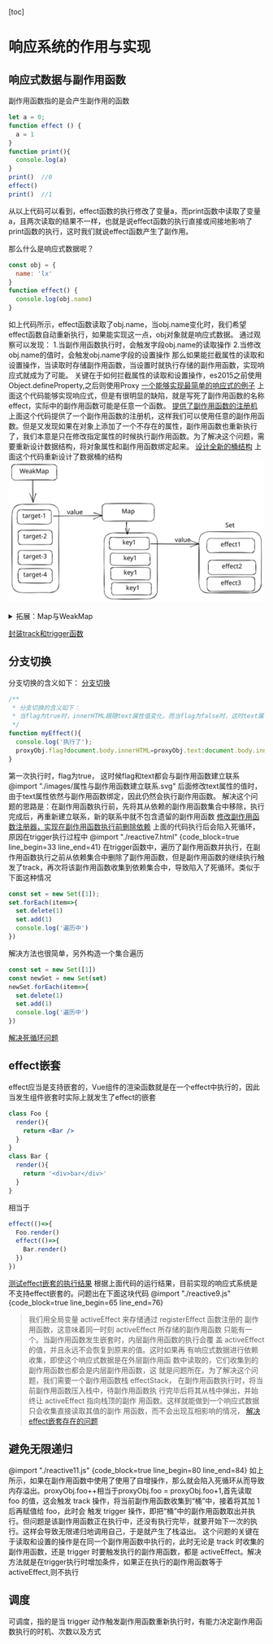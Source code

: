 [toc]
# 响应系统的作用与实现
## 响应式数据与副作用函数
副作用函数指的是会产生副作用的函数
```js
let a = 0;
function effect () {
  a = 1
}
function print(){
  console.log(a)
}
print()  //0
effect()
print()  //1
```
从以上代码可以看到，effect函数的执行修改了变量a，而print函数中读取了变量a，且两次读取的结果不一样，也就是说effect函数的执行直接或间接地影响了print函数的执行，这时我们就说effect函数产生了副作用。

那么什么是响应式数据呢？
```js
const obj = {
  name: 'lx'
}
function effect() {
  console.log(obj.name)
}
```
如上代码所示，effect函数读取了obj.name，当obj.name变化时，我们希望effect函数自动重新执行，如果能实现这一点，obj对象就是响应式数据。
通过观察可以发现：
1.当副作用函数执行时，会触发字段obj.name的读取操作
2.当修改obj.name的值时，会触发obj.name字段的设置操作
那么如果能拦截属性的读取和设置操作，当读取时存储副作用函数，当设置时就执行存储的副作用函数，实现响应式就成为了可能。
关键在于如何拦截属性的读取和设置操作，es2015之前使用Object.defineProperty,之后则使用Proxy
[一个能够实现最简单的响应式的例子](reactive1.js)
上面这个代码能够实现响应式，但是有很明显的缺陷，就是写死了副作用函数的名称effect，实际中的副作用函数可能是任意一个函数。
[提供了副作用函数的注册机](reactive2.js)
上面这个代码提供了一个副作用函数的注册机，这样我们可以使用任意的副作用函数。但是又发现如果在对象上添加了一个不存在的属性，副作用函数也重新执行了，我们本意是只在修改指定属性的时候执行副作用函数。为了解决这个问题，需要重新设计数据结构，将对象属性和副作用函数绑定起来。
[设计全新的桶结构](reactive3.js)
上面这个代码重新设计了数据桶的结构
![数据结构](./images/bucket%E6%95%B0%E6%8D%AE%E7%BB%93%E6%9E%84.svg)

<details> 
    <summary>拓展：Map与WeakMap</summary>
  WeakMap与Map的区别：
  WeakMap 对 key 是弱引用，不影响垃圾回收器的工
  作。据这个特性可知，一旦 key 被垃圾回收器回收，那么对应的键和
  值就访问不到了。所以 WeakMap 经常用于存储那些只有当 key 所引
  用的对象存在时(没有被回收)才有价值的信息，例如上面的场景
  中，如果 target 对象没有任何引用了，说明用户侧不再需要它了，
  这时垃圾回收器会完成回收任务。但如果使用 Map 来代替 WeakMap，
  那么即使用户侧的代码对 target 没有任何引用，这个 target 也不
  会被回收，最终可能导致内存溢出

  Map 对象有以下属性与方法：
  - 属性：
    - `size`：返回 Map 中键值对的数量。
    
  - 方法：
    - `set(key, value)`：向 Map 中添加或更新一个键值对。如果该键已存在，则会更新其对应的值为新的值；如果不存在则会添加新的键值对。
    - `get(key)`：获取指定键对应的值，如果该键不存在则返回 undefined。
    - `has(key)`：判断 Map 中是否包含指定的键，存在返回 true，否则返回 false。
    - `delete(key)`：从 Map 中删除指定键及其对应的值，并返回一个布尔值，表示操作是否成功。
    - `clear()`：清空 Map 中所有的键值对。
    - `entries()`：返回一个 Iterator 对象，用于遍历 Map 中所有的键值对。每个迭代器对象都是形如[key, value]的数组。
    - `forEach(callbackFn[, thisArg])`：遍历 Map 中所有的键值对，对每个键值对调用一次回调函数 callbackFn。可以通过第二个参数 thisArg 指定回调函数中的 this 对象。
    - `keys()`：返回一个 Iterator 对象，用于遍历 Map 中所有的键。
    - `values()`：返回一个 Iterator 对象，用于遍历 Map 中所有的值。

  注意：Map 是 ES6 新增的数据结构，所以在低版本的浏览器和 Node.js 中可能不支持或部分支持。
  WeakMap 对象相比 Map 具有以下区别：
  - WeakMap 中的键必须是对象，而非基本数据类型。
  - 弱引用，即如果某个键不再被其他对象所引用，则垃圾回收机制可能会自动清除该键所对应的值。

  WeakMap 对象具有的属性和方法如下：
  - 属性：WeakMap 没有 size 属性，也没有任何公开的属性。

  - 方法：
    - `set(key, value)`：向 WeakMap 中添加或更新一个键值对。如果该键已存在，则会更新其对应的值为新的值；如果不存在则会添加新的键值对。
    - `get(key)`：获取指定键对应的值，如果该键不存在则返回 undefined。
    - `has(key)`：判断 WeakMap 中是否包含指定的键，存在返回 true，否则返回 false。
    - `delete(key)`：从 WeakMap 中删除指定键及其对应的值，并返回一个布尔值，表示操作是否成功。

  注意：由于 WeakMap 对象中的键必须是对象，因此使用时需要特别注意传递的参数类型。同时，在使用 WeakMap 的过程中因为弱引用的特性，很容易造成内存泄漏或程序运行出错等问题。
</details>

[封装track和trigger函数](reactive4.js)
## 分支切换
分支切换的含义如下：
[分支切换](reactive5.html)
```js
/**
 * 分支切换的含义如下：
 * 当flag为true时，innerHTML跟随text属性值变化，而当flag为false时，这时text属性值变化不应该在触发副作用函数执行了，但是实际上却执行了
 */
function myEffect(){
  console.log('执行了');
  proxyObj.flag?document.body.innerHTML=proxyObj.text:document.body.innerHTML='not'
}
```
第一次执行时，flag为true， 这时候flag和text都会与副作用函数建立联系
@import "./images/属性与副作用函数建立联系.svg"
后面修改text属性的值时，由于text属性依然与副作用函数绑定，因此仍然会执行副作用函数。
解决这个问题的思路是：在副作用函数执行前，先将其从依赖的副作用函数集合中移除，执行完成后，再重新建立联系，新的联系中就不包含遗留的副作用函数
[修改副作用函数注册器，实现在副作用函数执行前删除依赖](reactive7.html)
上面的代码执行后会陷入死循环，原因在trigger执行过程中
@import "./reactive7.html" {code_block=true line_begin=33 line_end=41}
在trigger函数中，遍历了副作用函数并执行，在副作用函数执行之前从依赖集合中删除了副作用函数，但是副作用函数的继续执行触发了track，再次将该副作用函数收集到依赖集合中，导致陷入了死循环。类似于下面这种情况
```js
const set = new Set([1]);
set.forEach(item=>{
  set.delete(1)
  set.add(1)
  console.log('遍历中')
})
```
解决方法也很简单，另外构造一个集合遍历
```js
const set = new Set([1])
const newSet = new Set(set)
newSet.forEach(item=>{
  set.delete(1)
  set.add(1)
  console.log('遍历中')
})
```
[解决死循环问题](reactive8.html)
## effect嵌套
effect应当是支持嵌套的，Vue组件的渲染函数就是在一个effect中执行的，因此当发生组件嵌套时实际上就发生了effect的嵌套
```jsx
class Foo {
  render(){
    return <Bar />
  }
}
class Bar {
  render(){
    return '<div>bar</div>'
  }
}
```
相当于
```js
effect(()=>{
  Foo.render()
  effect(()=>{
    Bar.render()
  })
})
```
[测试effect嵌套的执行结果](./reactive9.js)
根据上面代码的运行结果，目前实现的响应式系统是不支持effect嵌套的。问题出在下面这块代码
@import "./reactive9.js" {code_block=true line_begin=65 line_end=76}
> 我们用全局变量 activeEffect 来存储通过 registerEffect 函数注册的 副作用函数，这意味着同一时刻 activeEffect 所存储的副作用函数 只能有一个。当副作用函数发生嵌套时，内层副作用函数的执行会覆 盖 activeEffect 的值，并且永远不会恢复到原来的值。这时如果再 有响应式数据进行依赖收集，即使这个响应式数据是在外层副作用函 数中读取的，它们收集到的副作用函数也都会是内层副作用函数，这 就是问题所在。为了解决这个问题，我们需要一个副作用函数栈 effectStack， 在副作用函数执行时，将当前副作用函数压入栈中，待副作用函数执 行完毕后将其从栈中弹出，并始终让 activeEffect 指向栈顶的副作 用函数。这样就能做到一个响应式数据只会收集直接读取其值的副作 用函数，而不会出现互相影响的情况，
[解决effect嵌套存在的问题](./reactive10.js)
## 避免无限递归
@import "./reactive11.js" {code_block=true line_begin=80 line_end=84}
如上所示，如果在副作用函数中使用了使用了自增操作，那么就会陷入死循环从而导致内存溢出。proxyObj.foo++相当于proxyObj.foo = proxyObj.foo+1,首先读取 foo 的值，这会触发 track 操作，将当前副作用函数收集到“桶”中，接着将其加 1 后再赋值给 foo，此时会 触发 trigger 操作，即把“桶”中的副作用函数取出并执行。但问题是该副作用函数正在执行中，还没有执行完毕，就要开始下一次的执 行。这样会导致无限递归地调用自己，于是就产生了栈溢出。
这个问题的关键在于读取和设置的操作是在同一个副作用函数中执行的，此时无论是 track 时收集的副作用函数，还是 trigger 时要触发执行的副作用函数，都是 activeEffect。解决方法就是在trigger执行时增加条件，如果正在执行的副作用函数等于activeEffect,则不执行
## 调度
可调度，指的是当 trigger 动作触发副作用函数重新执行时，有能力决定副作用函数执行的时机、次数以及方式
